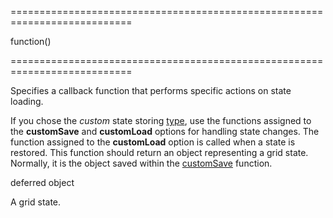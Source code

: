 <!--**
/*-------------------------------------------
    Auto-generated file. Do not modify.
-------------------------------------------

**-->
===========================================================================
<!--type-->function()<!--/type-->
===========================================================================

<!--shortDescription-->
Specifies a callback function that performs specific actions on state loading.
<!--/shortDescription-->

<!--fullDescription-->
If you chose the *custom* state storing [type](/Documentation/ApiReference/UI_Widgets/dxDataGrid/Configuration/stateStoring/#type), use the functions assigned to the **customSave** and **customLoad** options for handling state changes. The function assigned to the **customLoad** option is called when a state is restored. This function should return an object representing a grid state. Normally, it is the object saved within the [customSave](/Documentation/ApiReference/UI_Widgets/dxDataGrid/Configuration/stateStoring/#customSave) function.
<!--/fullDescription-->
<!--typeFunctionReturnType-->deferred object<!--/typeFunctionReturnType-->
<!--typeFunctionReturnDescription-->
A grid state.
<!--/typeFunctionReturnDescription-->
